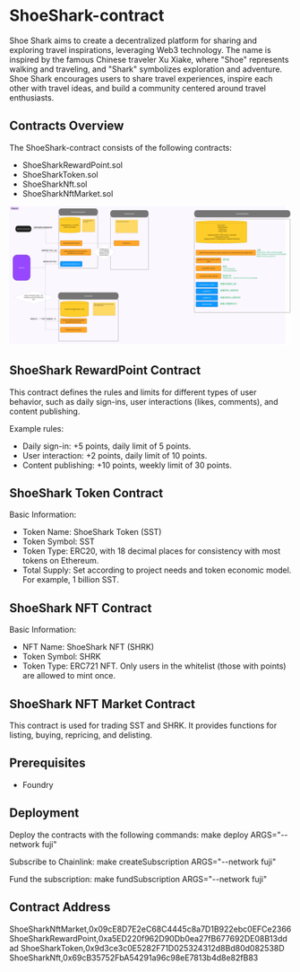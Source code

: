 # ShoeShark-contract

Shoe Shark aims to create a decentralized platform for sharing and exploring travel inspirations, leveraging Web3 technology. The name is inspired by the famous Chinese traveler Xu Xiake, where "Shoe" represents walking and traveling, and "Shark" symbolizes exploration and adventure. Shoe Shark encourages users to share travel experiences, inspire each other with travel ideas, and build a community centered around travel enthusiasts.

## Contracts Overview

The ShoeShark-contract consists of the following contracts:

- ShoeSharkRewardPoint.sol
- ShoeSharkToken.sol
- ShoeSharkNft.sol
- ShoeSharkNftMarket.sol

![Contracts Overview](./doc/image/archDiagram.png)

## ShoeShark RewardPoint Contract

This contract defines the rules and limits for different types of user behavior, such as daily sign-ins, user interactions (likes, comments), and content publishing.

Example rules:

- Daily sign-in: +5 points, daily limit of 5 points.
- User interaction: +2 points, daily limit of 10 points.
- Content publishing: +10 points, weekly limit of 30 points.

## ShoeShark Token Contract

Basic Information:

- Token Name: ShoeShark Token (SST)
- Token Symbol: SST
- Token Type: ERC20, with 18 decimal places for consistency with most tokens on Ethereum.
- Total Supply: Set according to project needs and token economic model. For example, 1 billion SST.

## ShoeShark NFT Contract

Basic Information:

- NFT Name: ShoeShark NFT (SHRK)
- Token Symbol: SHRK
- Token Type: ERC721 NFT. Only users in the whitelist (those with points) are allowed to mint once.

## ShoeShark NFT Market Contract

This contract is used for trading SST and SHRK. It provides functions for listing, buying, repricing, and delisting.

## Prerequisites

- Foundry

## Deployment

Deploy the contracts with the following commands:
make deploy ARGS="--network fuji"

Subscribe to Chainlink:
make createSubscription ARGS="--network fuji"

Fund the subscription:
make fundSubscription ARGS="--network fuji"

## Contract Address

ShoeSharkNftMarket,0x09cE8D7E2eC68C4445c8a7D1B922ebc0EFCe2366
ShoeSharkRewardPoint,0xa5ED220f962D90Db0ea27fB677692DE08B13ddad
ShoeSharkToken,0x9d3ce3c0E5282F71D025324312d8Bd80d082538D
ShoeSharkNft,0x69cB35752FbA54291a96c98eE7813b4d8e82fB83
